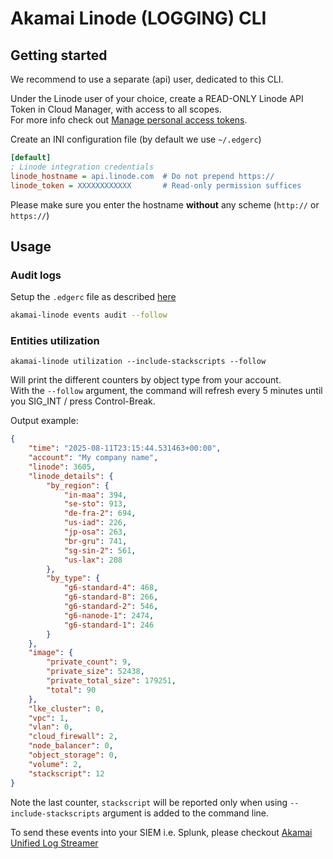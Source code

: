 # Akamai Linode (LOGGING) CLI

## Getting started

We recommend to use a separate (api) user, dedicated to this CLI.

Under the Linode user of your choice, create a READ-ONLY Linode API Token in Cloud Manager, with access to all scopes.  
For more info check out [Manage personal access tokens](https://techdocs.akamai.com/cloud-computing/docs/manage-personal-access-tokens).

Create an INI configuration file (by default we use `~/.edgerc`)

```INI
[default]
; Linode integration credentials
linode_hostname = api.linode.com  # Do not prepend https://
linode_token = XXXXXXXXXXXX       # Read-only permission suffices
```

Please make sure you enter the hostname **without** any scheme (`http://` or `https://`)

## Usage

### Audit logs

Setup the `.edgerc` file as described [here](#authentication)
```bash
akamai-linode events audit --follow
```

### Entities utilization

```
akamai-linode utilization --include-stackscripts --follow
```

Will print the different counters by object type from your account.  
With the `--follow` argument, the command will refresh every 5 minutes until you SIG_INT / press Control-Break.

Output example:
```json
{
    "time": "2025-08-11T23:15:44.531463+00:00", 
    "account": "My company name", 
    "linode": 3605, 
    "linode_details": {
        "by_region": {
            "in-maa": 394,
            "se-sto": 913,
            "de-fra-2": 694,
            "us-iad": 226,
            "jp-osa": 263,
            "br-gru": 741,
            "sg-sin-2": 561,
            "us-lax": 208
        },
        "by_type": {
            "g6-standard-4": 468,
            "g6-standard-8": 266,
            "g6-standard-2": 546,
            "g6-nanode-1": 2474,
            "g6-standard-1": 246
        }
    },
    "image": {
        "private_count": 9,
        "private_size": 52438,
        "private_total_size": 179251,
        "total": 90
    },
    "lke_cluster": 0, 
    "vpc": 1, 
    "vlan": 0, 
    "cloud_firewall": 2, 
    "node_balancer": 0, 
    "object_storage": 0, 
    "volume": 2,
    "stackscript": 12
}
```

Note the last counter, `stackscript` will be reported only when using `--include-stackscripts` argument is added to the command line.

To send these events into your SIEM i.e. Splunk, please checkout [Akamai Unified Log Streamer](https://github.com/akamai/uls)
